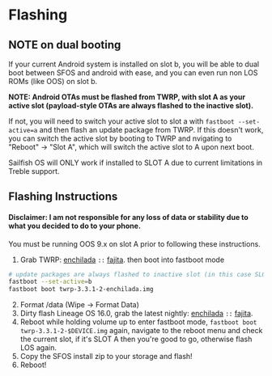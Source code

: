 # Flashing

## NOTE on dual booting

If your current Android system is installed on slot b, you will be able to dual boot between SFOS and android with ease, and you can even run non LOS ROMs (like OOS) on slot b.

**NOTE: Android OTAs must be flashed from TWRP, with slot A as your active slot (payload-style OTAs are always flashed to the inactive slot).**

If not, you will need to switch your active slot to slot a with `fastboot --set-active=a` and then flash an update package from TWRP. If this doesn't work, you can switch the active slot by booting to TWRP and nvigating to "Reboot" -> "Slot A", which will switch the active slot to A upon next boot.

Sailfish OS will ONLY work if installed to SLOT A due to current limitations in Treble support.

## Flashing Instructions

#### Disclaimer: I am not responsible for any loss of data or stability due to what you decided to do to your phone.

You must be running OOS 9.x on slot A prior to following these instructions.

1. Grab TWRP: [enchilada](https://dl.twrp.me/enchilada/twrp-3.3.1-2-enchilada.img.html) `::` [fajita](https://dl.twrp.me/fajita/twrp-3.3.1-1-fajita.img.html). then boot into fastboot mode
```sh
# update packages are always flashed to inactive slot (in this case SLOT A)
fastboot --set-active=b
fastboot boot twrp-3.3.1-2-enchilada.img
```
2. Format /data (Wipe -> Format Data)
3. Dirty flash Lineage OS 16.0, grab the latest nightly: [enchilada](https://wiki.lineageos.org/devices/enchilada/) `::` [fajita](https://wiki.lineageos.org/devices/fajita/).
4. Reboot while holding volume up to enter fastboot mode, `fastboot boot twrp-3.3.1-2-$DEVICE.img` again, navigate to the reboot menu and check the current slot, if it's SLOT A then you're good to go, otherwise flash LOS again.
5. Copy the SFOS install zip to your storage and flash!
6. Reboot!

